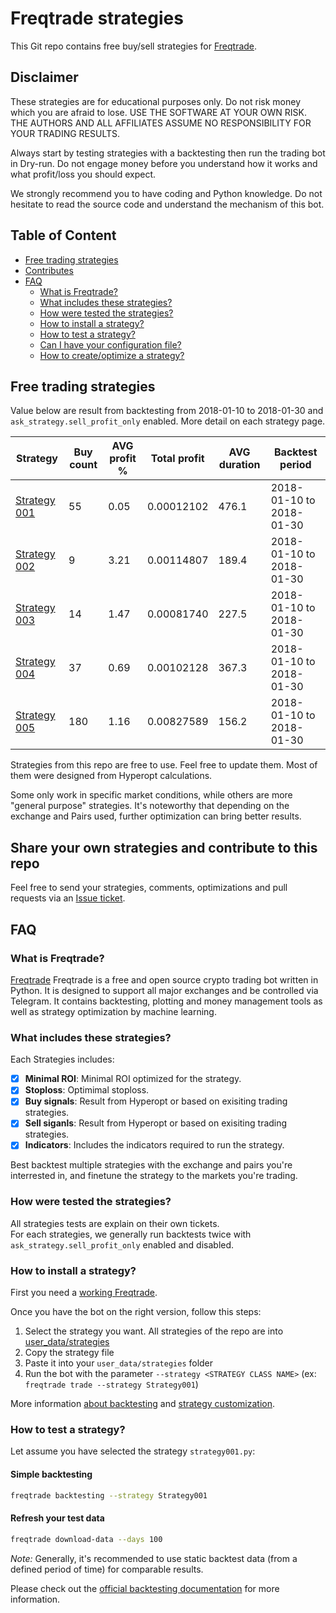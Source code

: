 # Freqtrade strategies

This Git repo contains free buy/sell strategies for [Freqtrade](https://github.com/freqtrade/freqtrade).

## Disclaimer

These strategies are for educational purposes only. Do not risk money 
which you are afraid to lose. USE THE SOFTWARE AT YOUR OWN RISK. THE 
AUTHORS AND ALL AFFILIATES ASSUME NO RESPONSIBILITY FOR YOUR TRADING 
RESULTS. 

Always start by testing strategies with a backtesting then run the 
trading bot in Dry-run. Do not engage money before you understand how 
it works and what profit/loss you should expect.

We strongly recommend you to have coding and Python knowledge. Do not 
hesitate to read the source code and understand the mechanism of this 
bot.

## Table of Content

- [Free trading strategies](#free-trading-strategies)
- [Contributes](#Contributes)
- [FAQ](#faq)
    - [What is Freqtrade?](#what-is-freqtrade)
    - [What includes these strategies?](#what-includes-these-strategies)
    - [How were tested the strategies?](#how-were-tested-the-strategies)
    - [How to install a strategy?](#how-to-install-a-strategy)
    - [How to test a strategy?](#how-to-test-a-strategy)
    - [Can I have your configuration file?](#can-i-have-your-configuration-file)
    - [How to create/optimize a strategy?](https://www.freqtrade.io/en/latest/strategy-customization/)

## Free trading strategies

Value below are result from backtesting from 2018-01-10 to 2018-01-30 and  
`ask_strategy.sell_profit_only` enabled. More detail on each strategy 
page.

|  Strategy | Buy count | AVG profit % | Total profit | AVG duration | Backtest period |
|-----------|-----------|--------------|--------------|--------------|-----------------|
| [Strategy 001](https://github.com/freqtrade/freqtrade-strategies/blob/master/user_data/strategies/strategy001.py) | 55 | 0.05 | 0.00012102 |  476.1 | 2018-01-10 to 2018-01-30 |
| [Strategy 002](https://github.com/freqtrade/freqtrade-strategies/blob/master/user_data/strategies/strategy002.py) | 9 | 3.21 | 0.00114807 |  189.4 | 2018-01-10 to 2018-01-30 |
| [Strategy 003](https://github.com/freqtrade/freqtrade-strategies/blob/master/user_data/strategies/strategy003.py) | 14 | 1.47 | 0.00081740 |  227.5 | 2018-01-10 to 2018-01-30 | 
| [Strategy 004](https://github.com/freqtrade/freqtrade-strategies/blob/master/user_data/strategies/strategy004.py) | 37 | 0.69 | 0.00102128 |  367.3 | 2018-01-10 to 2018-01-30 | 
| [Strategy 005](https://github.com/freqtrade/freqtrade-strategies/blob/master/user_data/strategies/strategy005.py) | 180 | 1.16 | 0.00827589 |  156.2 | 2018-01-10 to 2018-01-30 |


Strategies from this repo are free to use. Feel free to update them. 
Most of them  were designed from Hyperopt calculations.

Some only work in specific market conditions, while others are more "general purpose" strategies.
It's noteworthy that depending on the exchange and Pairs used, further optimization can bring better results.

## Share your own strategies and contribute to this repo

Feel free to send your strategies, comments, optimizations and pull requests via an 
[Issue ticket](https://github.com/freqtrade/freqtrade-strategies/issues/new).  

## FAQ

### What is Freqtrade?

[Freqtrade](https://github.com/freqtrade/freqtrade) Freqtrade is a free and open source crypto trading bot written in Python.
It is designed to support all major exchanges and be controlled via Telegram. It contains backtesting, plotting and money management tools as well as strategy optimization by machine learning.

### What includes these strategies?

Each Strategies includes:  

- [x] **Minimal ROI**: Minimal ROI optimized for the strategy.
- [x] **Stoploss**: Optimimal stoploss.
- [x] **Buy signals**: Result from Hyperopt or based on exisiting trading strategies.
- [x] **Sell siganls**: Result from Hyperopt or based on exisiting trading strategies.
- [x] **Indicators**: Includes the indicators required to run the strategy.

Best backtest multiple strategies with the exchange and pairs you're interrested in, and finetune the strategy to the markets you're trading.

### How were tested the strategies?

All strategies tests are explain on their own tickets.  
For each strategies, we generally run backtests twice with `ask_strategy.sell_profit_only`
enabled and disabled.

### How to install a strategy?

First you need a [working Freqtrade](https://freqtrade.io).

Once you have the bot on the right version, follow this steps:

1. Select the strategy you want. All strategies of the repo are into 
[user_data/strategies](https://github.com/freqtrade/freqtrade/tree/develop/user_data/strategies)
2. Copy the strategy file
3. Paste it into your `user_data/strategies` folder
4. Run the bot with the parameter `--strategy <STRATEGY CLASS NAME>` (ex: `freqtrade trade --strategy Strategy001`)

More information [about backtesting](https://www.freqtrade.io/en/latest/backtesting/) and [strategy customization](https://www.freqtrade.io/en/latest/strategy-customization/).

### How to test a strategy?

Let assume you have selected the strategy `strategy001.py`:

#### Simple backtesting

```bash
freqtrade backtesting --strategy Strategy001
```

#### Refresh your test data

```bash
freqtrade download-data --days 100
```

*Note:* Generally, it's recommended to use static backtest data (from a defined period of time) for comparable results.

Please check out the [official backtesting documentation](https://www.freqtrade.io/en/latest/backtesting/) for more information.

